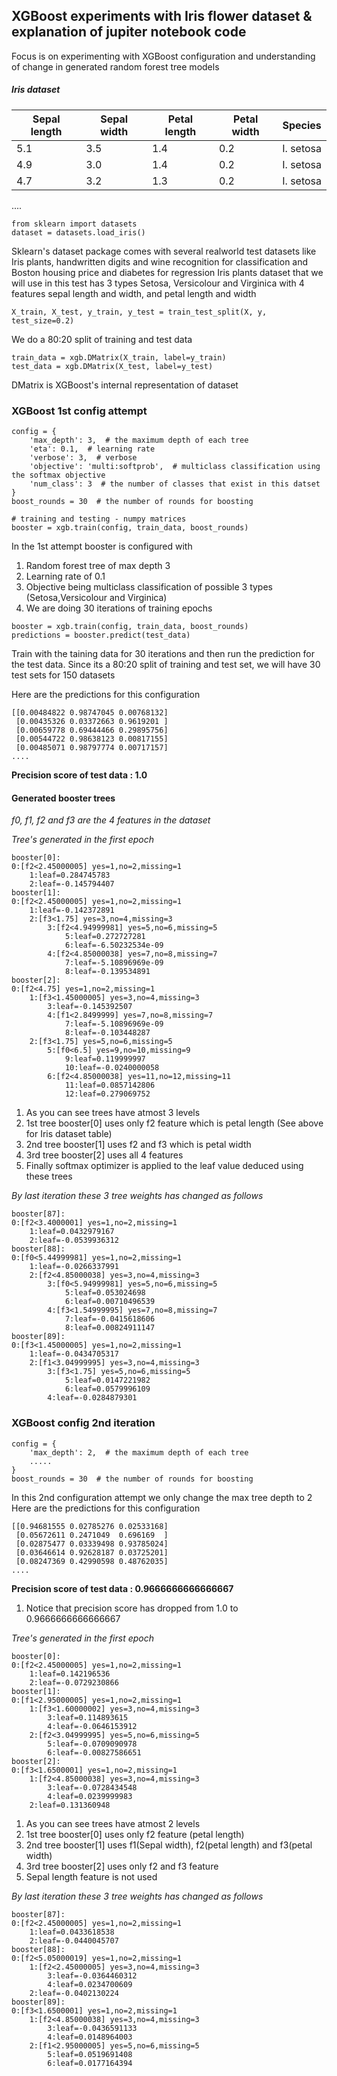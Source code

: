 ## XGBoost experiments with Iris flower dataset & explanation of jupiter notebook code

Focus is on experimenting with XGBoost configuration and understanding of change in generated random forest tree models

##### Iris dataset #####
Sepal length | Sepal width | Petal length | Petal width	| Species
------------ | ----------- | ------------ | ----------- | --------
5.1	| 3.5 | 1.4 | 0.2 | I. setosa
4.9 | 3.0 | 1.4 | 0.2 | I. setosa
4.7 | 3.2 | 1.3 | 0.2 | I. setosa
....

```
from sklearn import datasets
dataset = datasets.load_iris()
```
Sklearn's dataset package comes with several realworld test datasets like Iris plants, handwritten digits and wine recognition for classification and Boston housing price and diabetes for regression
Iris plants dataset that we will use in this test has 3 types Setosa, Versicolour and Virginica with 4 features sepal length and width, and petal length and width

```
X_train, X_test, y_train, y_test = train_test_split(X, y, test_size=0.2)
```
We do a 80:20 split of training and test data

```
train_data = xgb.DMatrix(X_train, label=y_train)
test_data = xgb.DMatrix(X_test, label=y_test)
```
DMatrix is XGBoost's internal representation of dataset 

### XGBoost 1st config attempt ###
```
config = {
    'max_depth': 3,  # the maximum depth of each tree
    'eta': 0.1,  # learning rate 
    'verbose': 3,  # verbose
    'objective': 'multi:softprob',  # multiclass classification using the softmax objective
    'num_class': 3  # the number of classes that exist in this datset
}
boost_rounds = 30  # the number of rounds for boosting

# training and testing - numpy matrices
booster = xgb.train(config, train_data, boost_rounds)
```
In the 1st attempt booster is configured with 
1) Random forest tree of max depth 3 
2) Learning rate of 0.1
3) Objective being multiclass classification of possible 3 types (Setosa,Versicolour and Virginica)
4) We are doing 30 iterations of training epochs

```
booster = xgb.train(config, train_data, boost_rounds)
predictions = booster.predict(test_data)
```
Train with the taining data for 30 iterations and then run the prediction for the test data. Since its a 80:20 split of training and test set, we will have 30 test sets for 150 datasets

Here are the predictions for this configuration
```
[[0.00484822 0.98747045 0.00768132]
 [0.00435326 0.03372663 0.9619201 ]
 [0.00659778 0.69444466 0.29895756]
 [0.00544722 0.98638123 0.00817155]
 [0.00485071 0.98797774 0.00717157]
....

```
 **Precision score of test data :  1.0**
#### Generated booster trees ####
*f0, f1, f2 and f3 are the 4 features in the dataset*

*Tree's generated in the first epoch*
```
booster[0]:
0:[f2<2.45000005] yes=1,no=2,missing=1
	1:leaf=0.284745783
	2:leaf=-0.145794407
booster[1]:
0:[f2<2.45000005] yes=1,no=2,missing=1
	1:leaf=-0.142372891
	2:[f3<1.75] yes=3,no=4,missing=3
		3:[f2<4.94999981] yes=5,no=6,missing=5
			5:leaf=0.272727281
			6:leaf=-6.50232534e-09
		4:[f2<4.85000038] yes=7,no=8,missing=7
			7:leaf=-5.10896969e-09
			8:leaf=-0.139534891
booster[2]:
0:[f2<4.75] yes=1,no=2,missing=1
	1:[f3<1.45000005] yes=3,no=4,missing=3
		3:leaf=-0.145392507
		4:[f1<2.8499999] yes=7,no=8,missing=7
			7:leaf=-5.10896969e-09
			8:leaf=-0.103448287
	2:[f3<1.75] yes=5,no=6,missing=5
		5:[f0<6.5] yes=9,no=10,missing=9
			9:leaf=0.119999997
			10:leaf=-0.0240000058
		6:[f2<4.85000038] yes=11,no=12,missing=11
			11:leaf=0.0857142806
			12:leaf=0.279069752
```
1. As you can see trees have atmost 3 levels
1. 1st tree booster[0] uses only f2 feature which is petal length (See above for Iris dataset table)
1. 2nd tree booster[1] uses f2 and f3 which is petal width
1. 3rd tree booster[2] uses all 4 features 
1. Finally softmax optimizer is applied to the leaf value deduced using these trees

*By last iteration these 3 tree weights has changed as follows* 

```
booster[87]:
0:[f2<3.4000001] yes=1,no=2,missing=1
	1:leaf=0.0432979167
	2:leaf=-0.0539936312
booster[88]:
0:[f0<5.44999981] yes=1,no=2,missing=1
	1:leaf=-0.0266337991
	2:[f2<4.85000038] yes=3,no=4,missing=3
		3:[f0<5.94999981] yes=5,no=6,missing=5
			5:leaf=0.053024698
			6:leaf=0.00710496539
		4:[f3<1.54999995] yes=7,no=8,missing=7
			7:leaf=-0.0415618606
			8:leaf=0.00824911147
booster[89]:
0:[f3<1.45000005] yes=1,no=2,missing=1
	1:leaf=-0.0434705317
	2:[f1<3.04999995] yes=3,no=4,missing=3
		3:[f3<1.75] yes=5,no=6,missing=5
			5:leaf=0.0147221982
			6:leaf=0.0579996109
		4:leaf=-0.0284879301
```

### XGBoost config 2nd iteration ###
```
config = {
    'max_depth': 2,  # the maximum depth of each tree
    .....
}
boost_rounds = 30  # the number of rounds for boosting
```
In this 2nd configuration attempt we only change the max tree depth to 2
Here are the predictions for this configuration
```
[[0.94681555 0.02785276 0.02533168]
 [0.05672611 0.2471049  0.696169  ]
 [0.02875477 0.03339498 0.93785024]
 [0.03646614 0.92628187 0.03725201]
 [0.08247369 0.42990598 0.48762035]
....
```
 **Precision score of test data :  0.9666666666666667**
1. Notice that precision score has dropped from 1.0 to 0.9666666666666667

*Tree's generated in the first epoch*
```
booster[0]:
0:[f2<2.45000005] yes=1,no=2,missing=1
	1:leaf=0.142196536
	2:leaf=-0.0729230866
booster[1]:
0:[f1<2.95000005] yes=1,no=2,missing=1
	1:[f3<1.60000002] yes=3,no=4,missing=3
		3:leaf=0.114893615
		4:leaf=-0.0646153912
	2:[f2<3.04999995] yes=5,no=6,missing=5
		5:leaf=-0.0709090978
		6:leaf=-0.00827586651
booster[2]:
0:[f3<1.6500001] yes=1,no=2,missing=1
	1:[f2<4.85000038] yes=3,no=4,missing=3
		3:leaf=-0.0728434548
		4:leaf=0.0239999983
	2:leaf=0.131360948
```
1. As you can see trees have atmost 2 levels
1. 1st tree booster[0] uses only f2 feature (petal length)
1. 2nd tree booster[1] uses f1(Sepal width), f2(petal length) and f3(petal width)
1. 3rd tree booster[2] uses only f2 and f3 feature 
1. Sepal length feature is not used

*By last iteration these 3 tree weights has changed as follows*
```
booster[87]:
0:[f2<2.45000005] yes=1,no=2,missing=1
	1:leaf=0.0433618538
	2:leaf=-0.0440045707
booster[88]:
0:[f2<5.05000019] yes=1,no=2,missing=1
	1:[f2<2.45000005] yes=3,no=4,missing=3
		3:leaf=-0.0364460312
		4:leaf=0.0234700609
	2:leaf=-0.0402130224
booster[89]:
0:[f3<1.6500001] yes=1,no=2,missing=1
	1:[f2<4.85000038] yes=3,no=4,missing=3
		3:leaf=-0.0436591133
		4:leaf=0.0148964003
	2:[f1<2.95000005] yes=5,no=6,missing=5
		5:leaf=0.0519691408
		6:leaf=0.0177164394
```